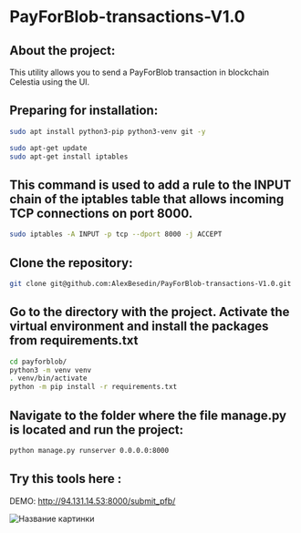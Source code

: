 # PayForBlob-transactions-V1.0

## About the project:

This utility allows you to send a PayForBlob transaction in blockchain Celestia using the UI.


## Preparing for installation:
```sh
sudo apt install python3-pip python3-venv git -y
```
```sh
sudo apt-get update
sudo apt-get install iptables
```
## This command is used to add a rule to the INPUT chain of the iptables table that allows incoming TCP connections on port 8000.

```sh
sudo iptables -A INPUT -p tcp --dport 8000 -j ACCEPT
```

## Clone the repository: 

```sh
git clone git@github.com:AlexBesedin/PayForBlob-transactions-V1.0.git
```
## Go to the directory with the project. Activate the virtual environment and install the packages from requirements.txt

```sh
cd payforblob/
python3 -m venv venv
. venv/bin/activate
python -m pip install -r requirements.txt 
```
## Navigate to the folder where the file manage.py is located and run the project:
```sh
python manage.py runserver 0.0.0.0:8000
```

## Try this tools here :

DEMO: http://94.131.14.53:8000/submit_pfb/

![Название картинки](https://github.com/AlexBesedin/PayForBlob-transactions-V1.0/blob/de6d738377b172185b5ec20bedcc6bba0e2c483c/1.PNG)

